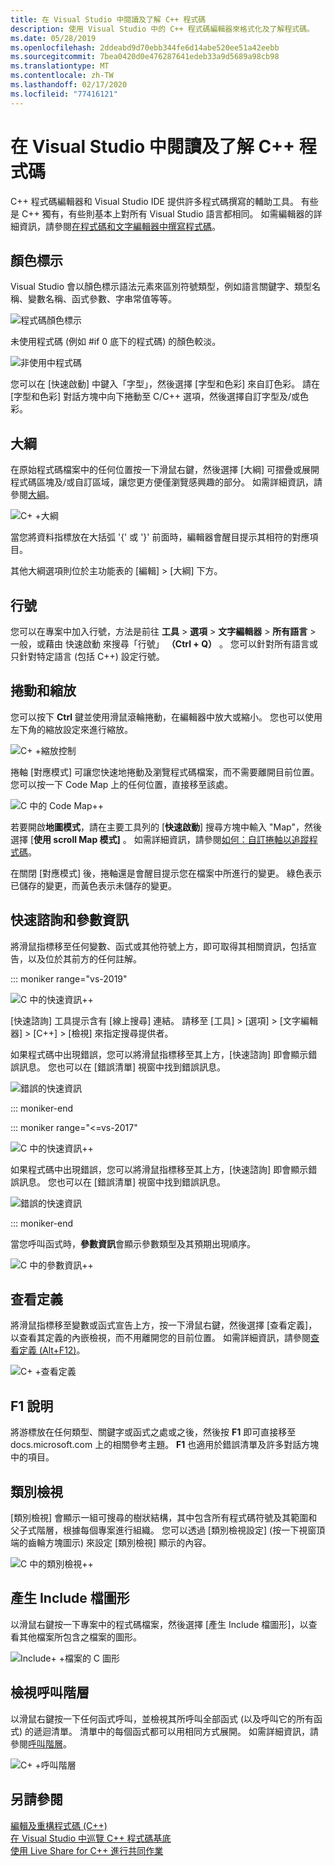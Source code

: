 ```yaml
---
title: 在 Visual Studio 中閱讀及了解 C++ 程式碼
description: 使用 Visual Studio 中的 C++ 程式碼編輯器來格式化及了解程式碼。
ms.date: 05/28/2019
ms.openlocfilehash: 2ddeabd9d70ebb344fe6d14abe520ee51a42eebb
ms.sourcegitcommit: 7bea0420d0e476287641edeb33a9d5689a98cb98
ms.translationtype: MT
ms.contentlocale: zh-TW
ms.lasthandoff: 02/17/2020
ms.locfileid: "77416121"
---
```

# <a name="read-and-understand-c-code-in-visual-studio"></a>在 Visual Studio 中閱讀及了解 C++ 程式碼

C++ 程式碼編輯器和 Visual Studio IDE 提供許多程式碼撰寫的輔助工具。 有些是 C++ 獨有，有些則基本上對所有 Visual Studio 語言都相同。 如需編輯器的詳細資訊，請參閱[在程式碼和文字編輯器中撰寫程式碼](/visualstudio/ide/writing-code-in-the-code-and-text-editor)。  

## <a name="colorization"></a>顏色標示

Visual Studio 會以顏色標示語法元素來區別符號類型，例如語言關鍵字、類型名稱、變數名稱、函式參數、字串常值等等。

![程式碼顏色標示](../ide/media/code-outline-colorization.png "C++著色")

未使用程式碼 (例如 #if 0 底下的程式碼) 的顏色較淡。

![非使用中程式碼](../ide/media/inactive-code-cpp.png "C++非使用中程式碼")

您可以在 [快速啟動] 中鍵入「字型」，然後選擇 [字型和色彩] 來自訂色彩。 請在 [字型和色彩] 對話方塊中向下捲動至 C/C++ 選項，然後選擇自訂字型及/或色彩。

## <a name="outlining"></a>大綱

在原始程式碼檔案中的任何位置按一下滑鼠右鍵，然後選擇 [大綱] 可摺疊或展開程式碼區塊及/或自訂區域，讓您更方便僅瀏覽感興趣的部分。 如需詳細資訊，請參閱[大綱](/visualstudio/ide/outlining)。

![C&#43; &#43;大綱](../ide/media/vs2015_cpp_outlining.png "大綱")

當您將資料指標放在大括弧 '{' 或 '}' 前面時，編輯器會醒目提示其相符的對應項目。

其他大綱選項則位於主功能表的 [編輯] > [大綱] 下方。

## <a name="line-numbers"></a>行號

您可以在專案中加入行號，方法是前往 **工具**  > **選項** > **文字編輯器** > **所有語言** > 一般，或藉由 快速啟動 來搜尋「行號」 **（Ctrl + Q）** 。 您可以針對所有語言或只針對特定語言 (包括 C++) 設定行號。

## <a name="scroll-and-zoom"></a>捲動和縮放

您可以按下 **Ctrl** 鍵並使用滑鼠滾輪捲動，在編輯器中放大或縮小。 您也可以使用左下角的縮放設定來進行縮放。

![C&#43; &#43;縮放控制](../ide/media/zoom-control.png "縮放控制")

捲軸 [對應模式] 可讓您快速地捲動及瀏覽程式碼檔案，而不需要離開目前位置。 您可以按一下 Code Map 上的任何位置，直接移至該處。

![C 中的 Code Map&#43;&#43;](../ide/media/vs2015-cpp-code-map.png "Code Map")

若要開啟**地圖模式**，請在主要工具列的 [**快速啟動**] 搜尋方塊中輸入 "Map"，然後選擇 [**使用 scroll Map 模式]** 。 如需詳細資訊，請參閱[如何：自訂捲軸以追蹤程式碼](/visualstudio/ide/how-to-track-your-code-by-customizing-the-scrollbar)。

在關閉 [對應模式] 後，捲軸還是會醒目提示您在檔案中所進行的變更。 綠色表示已儲存的變更，而黃色表示未儲存的變更。

## <a name="quick-info-and-parameter-info"></a>快速諮詢和參數資訊

將滑鼠指標移至任何變數、函式或其他符號上方，即可取得其相關資訊，包括宣告，以及位於其前方的任何註解。

::: moniker range="vs-2019"

![C 中的快速資訊&#43;&#43;](../ide/media/quick-info-vs2019.png "快速諮詢")

[快速諮詢] 工具提示含有 [線上搜尋] 連結。 請移至 [工具] > [選項] > [文字編輯器] > [C++] > [檢視] 來指定搜尋提供者。 

如果程式碼中出現錯誤，您可以將滑鼠指標移至其上方，[快速諮詢] 即會顯示錯誤訊息。 您也可以在 [錯誤清單] 視窗中找到錯誤訊息。

![錯誤的快速資訊](../ide/media/quickinfo-on-error.png "錯誤的快速資訊")

::: moniker-end

::: moniker range="<=vs-2017"

![C 中的快速資訊&#43;&#43;](../ide/media/quick-info.png "快速諮詢")

如果程式碼中出現錯誤，您可以將滑鼠指標移至其上方，[快速諮詢] 即會顯示錯誤訊息。 您也可以在 [錯誤清單] 視窗中找到錯誤訊息。

![錯誤的快速資訊](../ide/media/quickinfo-on-error.png "錯誤的快速資訊")

::: moniker-end

當您呼叫函式時，**參數資訊**會顯示參數類型及其預期出現順序。

![C 中的參數資訊&#43;&#43;](../ide/media/parameter-info.png "參數資訊")

## <a name="peek-definition"></a>查看定義

將滑鼠指標移至變數或函式宣告上方，按一下滑鼠右鍵，然後選擇 [查看定義]，以查看其定義的內嵌檢視，而不用離開您的目前位置。 如需詳細資訊，請參閱[查看定義 (Alt+F12)](/visualstudio/ide/how-to-view-and-edit-code-by-using-peek-definition-alt-plus-f12)。

![C&#43; &#43;查看定義](../ide/media/vs2015_cpp_peek_definition.png "vs2015_cpp_peek_definition")

##  <a name="f1-help"></a>F1 說明

將游標放在任何類型、關鍵字或函式之處或之後，然後按 **F1** 即可直接移至 docs.microsoft.com 上的相關參考主題。 **F1** 也適用於錯誤清單及許多對話方塊中的項目。

## <a name="class-view"></a>類別檢視

[類別檢視] 會顯示一組可搜尋的樹狀結構，其中包含所有程式碼符號及其範圍和父子式階層，根據每個專案進行組織。 您可以透過 [類別檢視設定] (按一下視窗頂端的齒輪方塊圖示) 來設定 [類別檢視] 顯示的內容。

![C 中的類別檢視&#43;&#43;](../ide/media/class-view.png "類別檢視")

## <a name="generate-graph-of-include-files"></a>產生 Include 檔圖形

以滑鼠右鍵按一下專案中的程式碼檔案，然後選擇 [產生 Include 檔圖形]，以查看其他檔案所包含之檔案的圖形。

![Include&#43; &#43;檔案的 C 圖形](../ide/media/vs2015_cpp_include_graph.png "vs2015_cpp_include_graph")

## <a name="view-call-hierarchy"></a>檢視呼叫階層

以滑鼠右鍵按一下任何函式呼叫，並檢視其所呼叫全部函式 (以及呼叫它的所有函式) 的遞迴清單。 清單中的每個函式都可以用相同方式展開。 如需詳細資訊，請參閱[呼叫階層](/visualstudio/ide/reference/call-hierarchy)。

![C&#43; &#43;呼叫階層](../ide/media/vs2015_cpp_call_hierarchy.png "vs2015_cpp_call_hierarchy")

## <a name="see-also"></a>另請參閱

[編輯及重構程式碼 (C++)](writing-and-refactoring-code-cpp.md)</br>
[在 Visual Studio 中巡覽 C++ 程式碼基底](navigate-code-cpp.md)</br>
[使用 Live Share for C++ 進行共同作業](live-share-cpp.md)

